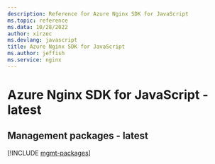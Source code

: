 ```yaml
---
description: Reference for Azure Nginx SDK for JavaScript
ms.topic: reference
ms.data: 10/28/2022
author: xirzec
ms.devlang: javascript
title: Azure Nginx SDK for JavaScript
ms.author: jeffish
ms.service: nginx
---
```

# Azure Nginx SDK for JavaScript - latest

## Management packages - latest
[!INCLUDE [mgmt-packages](nginx-mgmt-index.md)]